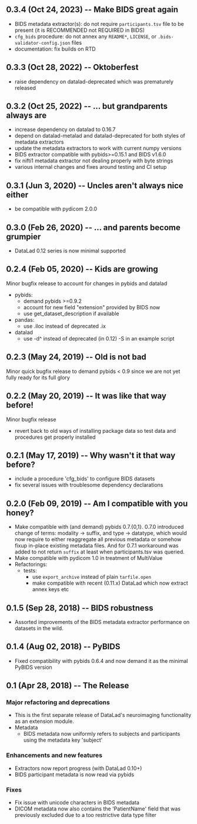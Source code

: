 ## 0.3.4 (Oct 24, 2023) -- Make BIDS great again

- BIDS metadata extractor(s): do not require `participants.tsv` file to be present
  (it is RECOMMENDED not REQUIRED in BIDS)
- `cfg_bids` procedure: do not annex any `README*`, `LICENSE`, or
  `.bids-validator-config.json` files
- documentation: fix builds on RTD

## 0.3.3 (Oct 28, 2022) -- Oktoberfest

- raise dependency on datalad-deprecated which was prematurely released

## 0.3.2 (Oct 25, 2022) -- ... but grandparents always are

- increase dependency on datalad to 0.16.7
- depend on datalad-metalad and datalad-deprecated for both styles of metadata
  extractors
- update the metadata extractors to work with current numpy versions
- BIDS extractor compatible with pybids>=0.15.1 and BIDS v1.6.0
- fix nifti1 metadata extractor not dealing properly with byte strings
- various internal changes and fixes around testing and CI setup

## 0.3.1 (Jun 3, 2020) -- Uncles aren't always nice either

- be compatible with pydicom 2.0.0

## 0.3.0 (Feb 26, 2020) -- ... and parents become grumpier

- DataLad 0.12 series is now minimal supported

## 0.2.4 (Feb 05, 2020) -- Kids are growing

Minor bugfix release to account for changes in pybids and datalad

- pybids:
  - demand pybids >=0.9.2
  - account for new field  "extension" provided by BIDS now
  - use get_dataset_description if available
- pandas:
  - use .iloc instead of deprecated .ix
- datalad
  - use -d^ instead of deprecated (in 0.12) -S in an example script

## 0.2.3 (May 24, 2019) -- Old is not bad

Minor quick bugfix release to demand pybids < 0.9 since we are not yet fully
ready for its full glory

## 0.2.2 (May 20, 2019) -- It was like that way before!

Minor bugfix release
- revert back to old ways of installing package data so test data and procedures
  get properly installed

## 0.2.1 (May 17, 2019) -- Why wasn't it that way before?

- include a procedure 'cfg_bids' to configure BIDS datasets
- fix several issues with troublesome dependency declarations

## 0.2.0 (Feb 09, 2019) -- Am I compatible with you honey?

- Make compatible with (and demand) pybids 0.7.{0,1}.  0.7.0 introduced
  change of terms: modality -> suffix, and type -> datatype, which would now
  require to either reaggregate all previous metadata or somehow fixup
  in-place existing metadata files. And for 0.7.1 workaround was added to
  not return `suffix` at least when participants.tsv was queried.
- Make compatible with pydicom 1.0 in treatment of MultiValue
- Refactorings:
  - tests: 
    - use `export_archive` instead of plain `tarfile.open`
    - make compatible with recent (0.11.x) DataLad which now extract annex
      keys etc

## 0.1.5 (Sep 28, 2018) -- BIDS robustness

- Assorted improvements of the BIDS metadata extractor performance on datasets
  in the wild.

## 0.1.4 (Aug 02, 2018) -- PyBIDS

- Fixed compatibility with pybids 0.6.4 and now demand it as the minimal
  PyBIDS version

## 0.1 (Apr 28, 2018) -- The Release

### Major refactoring and deprecations

- This is the first separate release of DataLad's neuroimaging functionality as an
  extension module.
- Metadata
  - BIDS metadata now uniformly refers to subjects and participants using the
    metadata key 'subject' 

### Enhancements and new features

- Extractors now report progress (with DataLad 0.10+)
- BIDS participant metadata is now read via pybids

### Fixes

- Fix issue with unicode characters in BIDS metadata
- DICOM metadata now also contains the 'PatientName' field that was previously
  excluded due to a too restrictive data type filter
